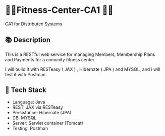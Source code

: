# 🏋️‍♂️Fitness-Center-CA1 🏋️‍♂️
CA1 for Distributed Systems

## 📚 Description 
This is a RESTful web service for managing Members, Membership Plans and Payments for a comunity fitness center. 

I will build it with RESTeasy ( JAX ) , Hibernate ( JPA ) and MYSQL, and i will test it with Postman. 

## 📖 Tech Stack
- Language: Java
- REST: JAX via RESTeasy
- Persistance: Hibernate (JPA)
- DB: MYSQL
- Server: Servlet container (Tomcat)
- Testing: Postman
  
